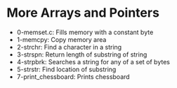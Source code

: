 # More Arrays and Pointers

- 0-memset.c: Fills memory with a constant byte
- 1-memcpy: Copy memory area
- 2-strchr: Find a character in a string
- 3-strspn: Return length of substring of string
- 4-strpbrk: Searches a string for any of a set of bytes
- 5-strstr: Find location of substring
- 7-print_chessboard: Prints chessboard
